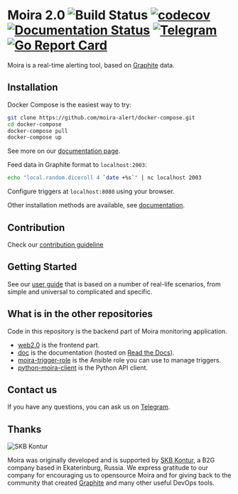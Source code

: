 # Moira 2.0 ![Build Status](https://github.com/moira-alert/moira/actions/workflows/test.yml/badge.svg?branch=master) [![codecov](https://codecov.io/gh/moira-alert/moira/branch/master/graph/badge.svg)](https://codecov.io/gh/moira-alert/moira) [![Documentation Status](https://readthedocs.org/projects/moira/badge/?version=latest)](http://moira.readthedocs.io/en/latest/?badge=latest) [![Telegram](https://img.shields.io/badge/telegram-join%20chat-3796cd.svg)](https://t.me/moira_alert) [![Go Report Card](https://goreportcard.com/badge/github.com/moira-alert/moira)](https://goreportcard.com/report/github.com/moira-alert/moira)

Moira is a real-time alerting tool, based on [Graphite](https://graphite.readthedocs.io) data.

## Installation

Docker Compose is the easiest way to try:

```bash
git clone https://github.com/moira-alert/docker-compose.git
cd docker-compose
docker-compose pull
docker-compose up
```

See more on our [documentation page](https://moira.readthedocs.io/en/latest/installation/index.html).

Feed data in Graphite format to `localhost:2003`:

```bash
echo "local.random.diceroll 4 `date +%s`" | nc localhost 2003
```

Configure triggers at `localhost:8080` using your browser.

Other installation methods are available, see [documentation](https://moira.readthedocs.io/en/latest/installation/index.html).

## Contribution

Check our [contribution guideline](.github/CONTRIBUTING.md)

## Getting Started

See our [user guide](https://moira.readthedocs.io/en/latest/user_guide/index.html) that is based on a number of real-life scenarios, from simple and universal to complicated and specific.

## What is in the other repositories

Code in this repository is the backend part of Moira monitoring application.

* [web2.0](https://github.com/moira-alert/web2.0) is the frontend part.
* [doc](https://github.com/moira-alert/doc) is the documentation (hosted on [Read the Docs](https://moira.readthedocs.io)).
* [moira-trigger-role](https://github.com/moira-alert/moira-trigger-role) is the Ansible role you can use to manage triggers.
* [python-moira-client](https://github.com/moira-alert/python-moira-client) is the Python API client.

## Contact us

If you have any questions, you can ask us on [Telegram](https://t.me/moira_alert).

## Thanks

![SKB Kontur](https://kontur-inc.com/theme/ver-1633004215/images/logo/kontur-en-36.svg)

Moira was originally developed and is supported by [SKB Kontur](https://kontur.ru/eng/about), a B2G company based in Ekaterinburg, Russia. We express gratitude to our company for encouraging us to opensource Moira and for giving back to the community that created [Graphite](https://graphite.readthedocs.io) and many other useful DevOps tools.
